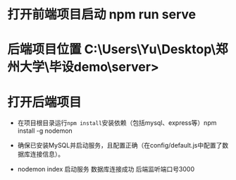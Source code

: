 # 打开前端项目启动 npm run serve

# 后端项目位置 C:\Users\Yu\Desktop\郑州大学\毕设demo\server> 

# 打开后端项目
 
- 在项目根目录运行`npm install`安装依赖（包括mysql、express等）npm install -g nodemon

- 确保已安装MySQL并启动服务，且配置正确（在config/default.js中配置了数据库连接信息）。

- nodemon index 启动服务 数据库连接成功 后端监听端口号3000